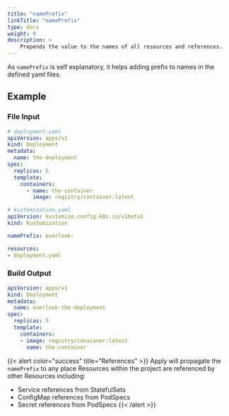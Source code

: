 ```yaml
---
title: "namePrefix"
linkTitle: "namePrefix"
type: docs
weight: 9
description: >
    Prepends the value to the names of all resources and references.
---
```


As `namePrefix` is self explanatory, it helps adding prefix to names in the defined yaml files.

## Example

### File Input

```yaml
# deployment.yaml
apiVersion: apps/v1
kind: Deployment
metadata:
  name: the-deployment
spec:
  replicas: 5
  template:
    containers:
      - name: the-container
        image: registry/container:latest
```

```yaml
# kustomization.yaml
apiVersion: kustomize.config.k8s.io/v1beta1
kind: Kustomization

namePrefix: overlook-

resources:
- deployment.yaml

```

### Build Output

```yaml
apiVersion: apps/v1
kind: Deployment
metadata:
  name: overlook-the-deployment
spec:
  replicas: 5
  template:
    containers:
    - image: registry/conaianer:latest
      name: the-container
```

{{< alert color="success" title="References" >}}
Apply will propagate the `namePrefix` to any place Resources within the project are referenced by other Resources
including:

- Service references from StatefulSets
- ConfigMap references from PodSpecs
- Secret references from PodSpecs
{{< /alert >}}
